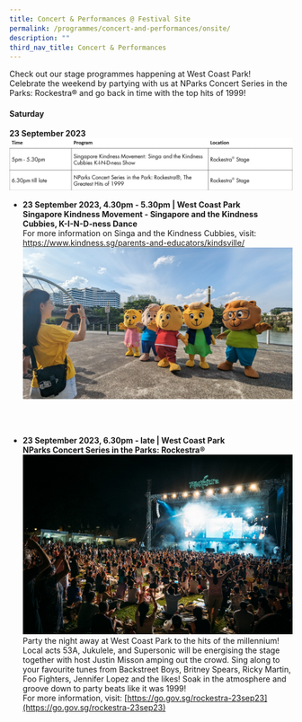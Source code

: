 ```yaml
---
title: Concert & Performances @ Festival Site
permalink: /programmes/concert-and-performances/onsite/
description: ""
third_nav_title: Concert & Performances
---
```

Check out our stage programmes happening at West Coast Park! <br>
Celebrate the weekend by partying with us at NParks Concert Series in the Parks: Rockestra® and go back in time with the top hits of 1999!


#### Saturday
**23 September 2023**
![](/images/4%20c&amp;p_2.jpg) <br>

* **23 September 2023, 4.30pm - 5.30pm | West Coast Park <br>
Singapore Kindness Movement - Singapore and the Kindness Cubbies, K-I-N-D-ness Dance**<br> For more information on Singa and the Kindness Cubbies, visit: https://www.kindness.sg/parents-and-educators/kindsville/
![Kindness Cubbies](/images/pxl_20230716_085058241.jpg)

<br>


<br>

* **23 September 2023, 6.30pm - late | West Coast Park <br>
NParks Concert Series in the Parks: Rockestra®**
![Concert Series in the Park: Rockestra](/images/rockestra.jpg) <br> Party the night away at West Coast Park to the hits of the millennium! Local acts 53A, Jukulele, and Supersonic will be energising the stage together with host Justin Misson amping out the crowd. 
Sing along to your favourite tunes from Backstreet Boys, Britney Spears, Ricky Martin, Foo Fighters, Jennifer Lopez and the likes!
Soak in the atmosphere and groove down to party beats like it was 1999! <br>
For more information, visit: [https://go.gov.sg/rockestra-23sep23](https://go.gov.sg/rockestra-23sep23)